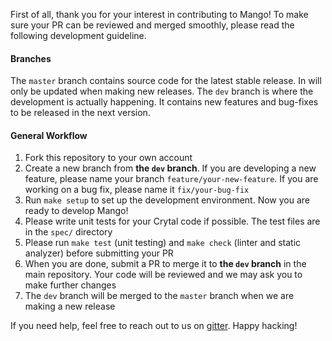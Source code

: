 First of all, thank you for your interest in contributing to Mango! To make sure your PR can be reviewed and merged smoothly, please read the following development guideline.

#### Branches

The `master` branch contains source code for the latest stable release. In will only be updated when making new releases. The `dev` branch is where the development is actually happening. It contains new features and bug-fixes to be released in the next version.

#### General Workflow

1. Fork this repository to your own account
2. Create a new branch from **the `dev` branch**. If you are developing a new feature, please name your branch `feature/your-new-feature`. If you are working on a bug fix, please name it `fix/your-bug-fix`
3. Run `make setup` to set up the development environment. Now you are ready to develop Mango!
3. Please write unit tests for your Crytal code if possible. The test files are in the `spec/` directory
4. Please run `make test` (unit testing) and `make check` (linter and static analyzer) before submitting your PR
5. When you are done, submit a PR to merge it to **the `dev` branch** in the main repository. Your code will be reviewed and we may ask you to make further changes
6. The `dev` branch will be merged to the `master` branch when we are making a new release

If you need help, feel free to reach out to us on [gitter](https://gitter.im/mango-cr/mango). Happy hacking!